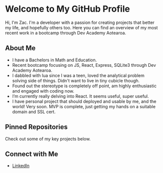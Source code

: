 # Welcome to My GitHub Profile

Hi, I'm Zac. I'm a developer with a passion for creating projects that better my life, and hopefully others too. Here you can find an overview of my most recent work in a bootcamp through Dev Academy Aotearoa.

## About Me

- I have a Bachelors in Math and Education.
- Recent bootcamp focusing on JS, React, Express, SQLite3 through Dev Academy Aotearoa.
- I dabbled with lua since I was a teen, loved the analytical problem solving side of things. Didn't want to live in tiny cubicle though.
- Found out the stereotype is completely off point, am highly enthusiastic and engaged with coding now.
- I’m currently really delving into React. It seems useful, super useful.
- I have personal project that should deployed and usable by me, and the world! Very soon. MVP is complete, just getting my hands on a suitable domain and SSL cert.

## Pinned Repositories
Check out some of my key projects below.

## Connect with Me
- [LinkedIn](https://www.linkedin.com/in/zachary-hayward-1316a4317/)

<!--
**zachary-hayward/zachary-hayward** is a ✨ _special_ ✨ repository because its `README.md` (this file) appears on your GitHub profile.

Here are some ideas to get you started:

- 🔭 I’m currently working on ...
- 🌱 I’m currently learning ...
- 👯 I’m looking to collaborate on ...
- 🤔 I’m looking for help with ...
- 💬 Ask me about ...
- 📫 How to reach me: ...
- 😄 Pronouns: ...
- ⚡ Fun fact: ...
-->
